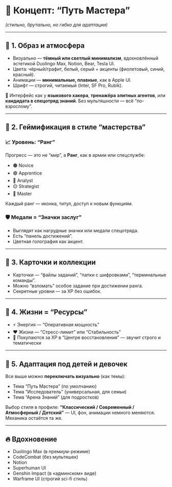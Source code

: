 
# 🧩 Концепт: “Путь Мастера”

_(стильно, брутально, но гибко для адаптации)_

---

## 🔹 1. Образ и атмосфера

- Визуально — **тёмный или светлый минимализм**, вдохновлённый эстетикой Duolingo Max, Notion, Bear, Tesla UI.
- Цвета: чёрный/графит, белый, серый + акценты (фиолетовый, синий, красный).
- Анимации — **минимальные, плавные**, как в Apple UI.
- Шрифт — строгий, читаемый (Inter, SF Pro, Rubik).

📱 Интерфейс как у **языкового хакера**, **тренажёра элитных агентов**, или **кандидата в спецотряд знаний**. Без мультяшности — всё “по-взрослому”.

---

## 🔸 2. Геймификация в стиле “мастерства”

### 📈 Уровень: “Ранг”

Прогресс — это не “мир”, а **Ранг**, как в армии или спецслужбе:

- 🟤 Novice  
- 🟣 Apprentice  
- 🔵 Analyst  
- 🟡 Strategist  
- 🔴 Master

Каждый ранг — иконка, титул, доступ к новым функциям.

### 🛡 Медали = “Значки заслуг”

- Выглядят как нагрудные значки или медали спецотряда.
- Есть “панель достижений”.
- Цветная голография как акцент.

---

## 🔹 3. Карточки и коллекции

- Карточки — “файлы заданий”, “папки с шифровками”, “терминальные команды”.
- Можно “взломать” особое задание при достижении ранга.
- Секретные уровни — за XP без ошибок.

---

## 🔸 4. Жизни = “Ресурсы”

- ⚡ Энергия — “Оперативная мощность”
- ❤️ Жизни — “Стресс-лимит” или “Стабильность”
- 🔄 Покупаются за XP в “Центре восстановления” — звучит строго и тематически

---

## 🔹 5. Адаптация под детей и девочек

Все выше можно **переключать визуально** (как темы):

- Тема “Путь Мастера” (по умолчанию)
- Тема “Исследователь” (универсальная, для семьи)
- Тема “Арена Знаний” (для подростков)

Выбор стиля в профиле: **“Классический / Современный / Атмосферный / Детский”** — UI, фон, анимации немного меняются. Механика остаётся та же.

---

## 🔥 Вдохновение

- Duolingo Max (в премиум-режиме)
- CodeCombat (без мультяшек)
- Notion
- Superhuman UI
- Genshin Impact (в «админском» виде)
- Warframe UI (строгий sci-fi стиль)
